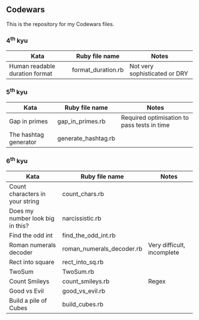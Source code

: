 ## Codewars

This is the repository for my Codewars files.

### 4<sup>th</sup> kyu
Kata|Ruby file name|Notes
---|---|---|
Human readable duration format|format_duration.rb|Not very sophisticated or DRY

### 5<sup>th</sup> kyu
Kata|Ruby file name|Notes
---|---|---|
Gap in primes|gap_in_primes.rb|Required optimisation to pass tests in time
The hashtag generator|generate_hashtag.rb|

### 6<sup>th</sup> kyu

Kata|Ruby file name|Notes
---|---|---|
Count characters in your string|count_chars.rb| 
Does my number look big in this?|narcissistic.rb|
Find the odd int|find_the_odd_int.rb|
Roman numerals decoder|roman_numerals_decoder.rb|Very difficult, incomplete
Rect into square|rect_into_sq.rb
TwoSum|TwoSum.rb|
Count Smileys|count_smileys.rb|Regex
Good vs Evil|good_vs_evil.rb|
Build a pile of Cubes|build_cubes.rb|